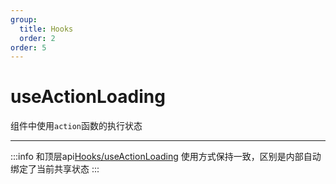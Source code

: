 ```yaml
---
group:
  title: Hooks
  order: 2
order: 5
---
```


# useActionLoading

组件中使用`action`函数的执行状态
___
:::info
和顶层api[Hooks/useActionLoading](/api/hooks/use-action-loading) 使用方式保持一致，区别是内部自动绑定了当前共享状态
:::
